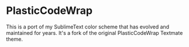 PlasticCodeWrap
===============

This is a port of my SublimeText color scheme that has evolved and maintained 
for years. It's a fork of the original PlasticCodeWrap Textmate theme. 
